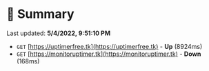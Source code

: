 # 📖 Summary
Last updated: **5/4/2022, 9:51:10 PM**

- `GET` [https://uptimerfree.tk](https://uptimerfree.tk) - **Up** (8924ms)
- `GET` [https://monitoruptimer.tk](https://monitoruptimer.tk) - **Down** (168ms)
